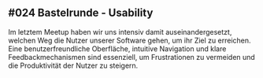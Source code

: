 ## #024 Bastelrunde - Usability

Im letztem Meetup haben wir uns intensiv damit auseinandergesetzt, welchen Weg die Nutzer unserer Software gehen, um ihr Ziel zu erreichen. Eine benutzerfreundliche Oberfläche, intuitive Navigation und klare Feedbackmechanismen sind essenziell, um Frustrationen zu vermeiden und die Produktivität der Nutzer zu steigern.